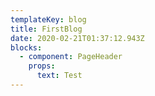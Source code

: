 ```yaml
---
templateKey: blog
title: FirstBlog
date: 2020-02-21T01:37:12.943Z
blocks:
  - component: PageHeader
    props:
      text: Test
---
```


